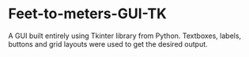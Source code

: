 # Feet-to-meters-GUI-TK

A GUI built entirely using Tkinter library from Python. 
Textboxes, labels, buttons and grid layouts were used to get the desired output.
